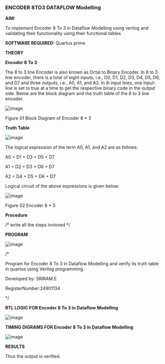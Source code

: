 ### ENCODER 8TO3 DATAFLOW Modelling

**AIM:**

To implement  Encoder 8 To 3 in Dataflow Modelling using verilog and validating their functionality using their functional tables

**SOFTWARE REQUIRED:** Quartus prime

**THEORY**

**Encoder 8 To 3**

The 8 to 3 line Encoder is also known as Octal to Binary Encoder. In 8 to 3 line encoder, there is a total of eight inputs, i.e., D0, D1, D2, D3, D4, D5, D6, and D7 and three outputs, i.e., A0, A1, and A2. In 8-input lines, one input-line is set to true at a time to get the respective binary code in the output side. Below are the block diagram and the truth table of the 8 to 3 line encoder.

![image](https://github.com/naavaneetha/ENCODER8TO3DATAFLOW/assets/154305477/0bc242c1-eb9e-4c47-afe5-30428470efc3)

Figure 01  Block Diagram of Encoder 8 * 3

**Truth Table**

![image](https://github.com/naavaneetha/ENCODER8TO3DATAFLOW/assets/154305477/35496b14-ae6e-4cd1-9abd-d6736b576575)

The logical expression of the term A0, A1, and A2 are as follows:

A0 = D1 + D3 + D5 + D7

A1 = D2 + D3 + D6 + D7

A2 = D4 + D5 + D6 + D7

Logical circuit of the above expressions is given below:

![image](https://github.com/naavaneetha/ENCODER8TO3DATAFLOW/assets/154305477/95acaee6-c873-4c75-89eb-ef09fb158053)

Figure 02  Encoder 8 * 3

**Procedure**

/* write all the steps invloved */

**PROGRAM**

![image](https://github.com/user-attachments/assets/1f025bfe-1d44-4053-bee2-e2d1facb8af4)


/* 

Program for Encoder 8 To 3 in Dataflow Modelling and verify its truth table in quartus using Verilog programming. 

Developed by: SRIRAM.E

RegisterNumber:24901134

*/

**RTL LOGIC FOR Encoder 8 To 3 in Dataflow Modelling**

![image](https://github.com/user-attachments/assets/3be48b48-d6e3-49f5-86bf-f6b8eec4b543)


**TIMING DIGRAMS FOR Encoder 8 To 3 in Dataflow Modelling**

![image](https://github.com/user-attachments/assets/e6e546ff-3634-419c-95b8-0cb3dc87a28b)


**RESULTS**

Thus the output is verified.


